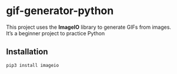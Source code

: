 # gif-generator-python
This project uses the **ImageIO** library to generate GIFs from images.  
It’s a beginner project to practice Python

## Installation
```bash
pip3 install imageio